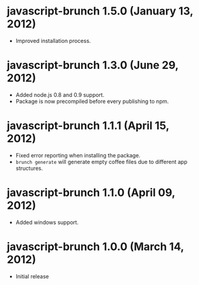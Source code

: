 # javascript-brunch 1.5.0 (January 13, 2012)
* Improved installation process.

# javascript-brunch 1.3.0 (June 29, 2012)
* Added node.js 0.8 and 0.9 support.
* Package is now precompiled before every publishing to npm.

# javascript-brunch 1.1.1 (April 15, 2012)
* Fixed error reporting when installing the package.
* `brunch generate` will generate empty coffee files due to different app structures.

# javascript-brunch 1.1.0 (April 09, 2012)
* Added windows support.

# javascript-brunch 1.0.0 (March 14, 2012)
* Initial release
